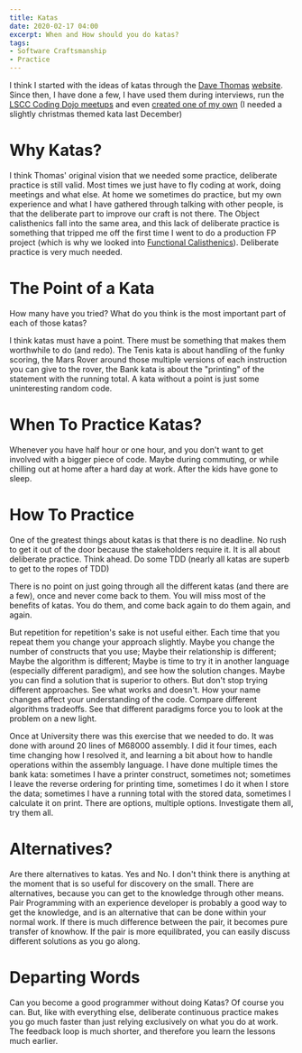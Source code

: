 ```yaml
---
title: Katas 
date: 2020-02-17 04:00
excerpt: When and How should you do katas? 
tags:
- Software Craftsmanship
- Practice
---
```


I think I started with the ideas of katas through the [Dave Thomas](https://pragdave.me/) [website](http://codekata.com/). Since then, I have done a few, I have used them during interviews, run the [LSCC Coding Dojo meetups](https://www.meetup.com/london-software-craftsmanship/) and even [created one of my own](https://gitlab.com/MiyamotoAkira/christmasbash) (I needed a slightly christmas themed kata last December)

# Why Katas?

I think Thomas' original vision that we needed some practice, deliberate practice is still valid. Most times we just have to fly coding at work, doing meetings and what else. At home we sometimes do practice, but my own experience and what I have gathered through talking with other people, is that the deliberate part to improve our craft is not there. The Object calisthenics fall into the same area, and this lack of deliberate practice is something that tripped me off the first time I went to do a production FP project (which is why we looked into [Functional Calisthenics](https://codurance.com/2017/10/12/functional-calisthenics/)). Deliberate practice is very much needed.

# The Point of a Kata

How many have you tried? What do you think is the most important part of each of those katas?

I think katas must have a point. There must be something that makes them worthwhile to do (and redo). The Tenis kata is about handling of the funky scoring, the Mars Rover around those multiple versions of each instruction you can give to the rover, the Bank kata is about the "printing" of the statement with the running total. A kata without a point is just some uninteresting random code.

# When To Practice Katas?

Whenever you have half hour or one hour, and you don't want to get involved with a bigger piece of code. Maybe during commuting, or while chilling out at home after a hard day at work. After the kids have gone to sleep.

# How To Practice

One of the greatest things about katas is that there is no deadline. No rush to get it out of the door because the stakeholders require it. It is all about deliberate practice. Think ahead. Do some TDD (nearly all katas are superb to get to the ropes of TDD)

There is no point on just going through all the different katas (and there are a few), once and never come back to them. You will miss most of the benefits of katas. You do them, and come back again to do them again, and again.

But repetition for repetition's sake is not useful either. Each time that you repeat them you change your approach slightly. Maybe you change the number of constructs that you use; Maybe their relationship is different; Maybe the algorithm is different; Maybe is time to try it in another language (especially different paradigm), and see how the solution changes. Maybe you can find a solution that is superior to others. But don't stop trying different approaches. See what works and doesn't. How your name changes affect your understanding of the code. Compare different algorithms tradeoffs. See that different paradigms force you to look at the problem on a new light.

Once at University there was this exercise that we needed to do. It was done with around 20 lines of M68000 assembly. I did it four times, each time changing how I resolved it, and learning a bit about how to handle operations within the assembly language. I have done multiple times the bank kata: sometimes I have a printer construct, sometimes not; sometimes I leave the reverse ordering for printing time, sometimes I do it when I store the data; sometimes I have a running total with the stored data, sometimes I calculate it on print. There are options, multiple options. Investigate them all, try them all.

# Alternatives?

Are there alternatives to katas. Yes and No. I don't think there is anything at the moment that is so useful for discovery on the small. There are alternatives, because you can get to the knowledge through other means. Pair Programming with an experience developer is probably a good way to get the knowledge, and is an alternative that can be done within your normal work. If there is much difference between the pair, it becomes pure transfer of knowhow. If the pair is more equilibrated, you can easily discuss different solutions as you go along.

# Departing Words

Can you become a good programmer without doing Katas? Of course you can. But, like with everything else, deliberate continuous practice makes you go much faster than just relying exclusively on what you do at work. The feedback loop is much shorter, and therefore you learn the lessons much earlier.

